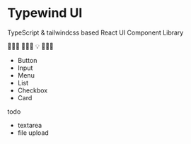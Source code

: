 # Typewind UI

TypeScript & tailwindcss based React UI Component Library

🚧🚧🚧 👨🏻‍💻 💡 🚧🚧🚧

- Button
- Input
- Menu
- List
- Checkbox
- Card

todo

- textarea
- file upload
